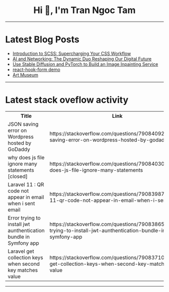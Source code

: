 <h1 align="center">Hi 👋, I'm Tran Ngoc Tam</h1>

---

# Latest Blog Posts 
<!-- BLOG-POST-LIST:START -->
- [Introduction to SCSS: Supercharging Your CSS Workflow](https://dev.to/ridoy_hasan/introduction-to-scss-supercharging-your-css-workflow-49l6)
- [AI and Networking: The Dynamic Duo Reshaping Our Digital Future](https://dev.to/madhujamitra/ai-and-networking-the-dynamic-duo-reshaping-our-digital-future-3bn)
- [Use Stable Diffusion and PyTorch to Build an Image Inpainting Service](https://dev.to/koyeb/use-stable-diffusion-and-pytorch-to-build-an-image-inpainting-service-2ahm)
- [react-hook-form demo](https://dev.to/hieunh1801/react-hook-form-85d)
- [Art Museum](https://dev.to/paul_freeman/art-museum-g99)
<!-- BLOG-POST-LIST:END -->

---

# Latest stack oveflow activity
<table>
  <tr><th>Title</th><th>Link</th></tr>
  <!-- STACKOVERFLOW:START --><tr><td>JSON saving error on Wordpress hosted by GoDaddy</td><td>https://stackoverflow.com/questions/79084092/json-saving-error-on-wordpress-hosted-by-godaddy</td></tr><tr><td>why does js file ignore many statements [closed]</td><td>https://stackoverflow.com/questions/79084030/why-does-js-file-ignore-many-statements</td></tr><tr><td>Laravel 11 : QR code not appear in email when i sent email</td><td>https://stackoverflow.com/questions/79083987/laravel-11-qr-code-not-appear-in-email-when-i-sent-email</td></tr><tr><td>Error trying to install jwt aunthentication bundle in Symfony app</td><td>https://stackoverflow.com/questions/79083865/error-trying-to-install-jwt-aunthentication-bundle-in-symfony-app</td></tr><tr><td>Laravel get collection keys when second key matches value</td><td>https://stackoverflow.com/questions/79083710/laravel-get-collection-keys-when-second-key-matches-value</td></tr><!-- STACKOVERFLOW:END -->
</table>

---


